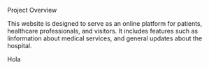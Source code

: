 Project Overview

This website is designed to serve as an online platform for patients, healthcare professionals, and visitors. It includes features such as linformation about medical services, and general updates about the hospital.

Hola
